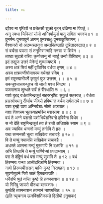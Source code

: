 ```yaml
---
title: ०८

---
```

द्यौश्व मा पृथिवी च प्रचेतसौ शुक्रो बृहन् दक्षिणा मा पिपर्तु ।  
अनु स्वधा चिकितां सोमो अग्निर्वायुर्मा पातु सविता भगश्च॥ १ ॥  
पुनर्मनः पुनरायुर्न आगन् पुनश्चक्षुः पुनराकूतिरागन् ।  
वैश्वानरो नो अदब्धस्तनूपा अन्तस्तिष्ठाति दुरितादवद्यात्॥ २ ॥  
सं वर्चसा पयसा सं तनूभिरगन्महि मनसा सं शिवेन ।  
त्वष्टा सुदत्रो वरिवः कृणोत्वनु नो मार्ष्टु तन्वो विरिष्टम् ॥ ३ ॥  
इदं तद्युज उत्तरं येनेन्द्रं शुम्भाम्यष्टये ।  
अस्य क्षत्रं श्रियं महीं वृष्टिरिव वर्धया तृणम् ॥ ४ ॥  
अस्य क्षत्रमग्नीषोमावस्य वर्धयतं रयिम् ।  
इमं राष्ट्रस्याभीवर्गे कृणुतं युज उत्तरम् । । ॥ ५ ॥  
सबन्धुश्चासबन्धुश्च यो जातो यश्च निष्ट्यः ।  
यजमानाय शुन्धते सर्वं तं रीरधासि नः ॥ ६ ॥  
यशो बृहद् वर्धतामिन्द्रजूतं सहस्रभृष्टिः सुकृतं सहस्वत् । र्वर्धता  
प्रसर्स्राणमनु दीर्घाय जीवसे हविष्मन्तं वर्धय सर्वतातये॥॥ ७ ॥  
यशा इन्द्रो यशा अग्निर्यशाः सोमो अजायत ।  
यशा विश्वस्य भूतस्याहमस्मि यशस्तमः ॥ ॥ ८ ॥  
वयं ते अग्ने यशसो यशोभिर्यशस्विनो हविषैना विधेम ।  
स नो देहि राष्ट्रमिन्द्रजूतं तव ते रातौ अधिवाके स्याम ॥ ९ ॥  
अव ज्यामिव धन्वनो मन्युं तनोमि ते हृदः ।  
यथा सम्मनसौ भूत्वा सखिकेव सचावहै ॥ १० ॥  
वि ते मन्युं नयामसि सखिकेव सचावहै ।  
अधस्ते अश्मना मन्युं गुरुणापि नि दध्मसि ॥ ११ ॥  
अभि तिष्ठामि ते मन्युं पार्ष्णिभ्यां प्रपदाभ्याम् ।  
परा ते दंष्ट्रिणं वधं परा मन्युं सुवामि ते ॥ १२ ॥ बधं  
हिरण्मयः पन्था आसीदरित्राणि हिरण्मया ।  
नावो हिरण्मयीरासन् याभिः कुष्ठं निरावहन् ॥ १३ ॥  
सुपर्णसुवने गिरौ जातं हिमवतस्परि ।  
धनैरभि श्रुतं यन्ति कुष्ठे हि तक्मनाशन ॥ ॥ १४ ॥  
यो गिरिषु जायसे वीरुधां बलवत्तमः ।  
कुष्ठेहि तक्मनाशन तक्मानं नाशयन्नितः ॥ १५ ॥  
(इति त्र्यृचनाम ऊनविंशतिकाण्डे द्वितीयो ऽनुवाकः)  